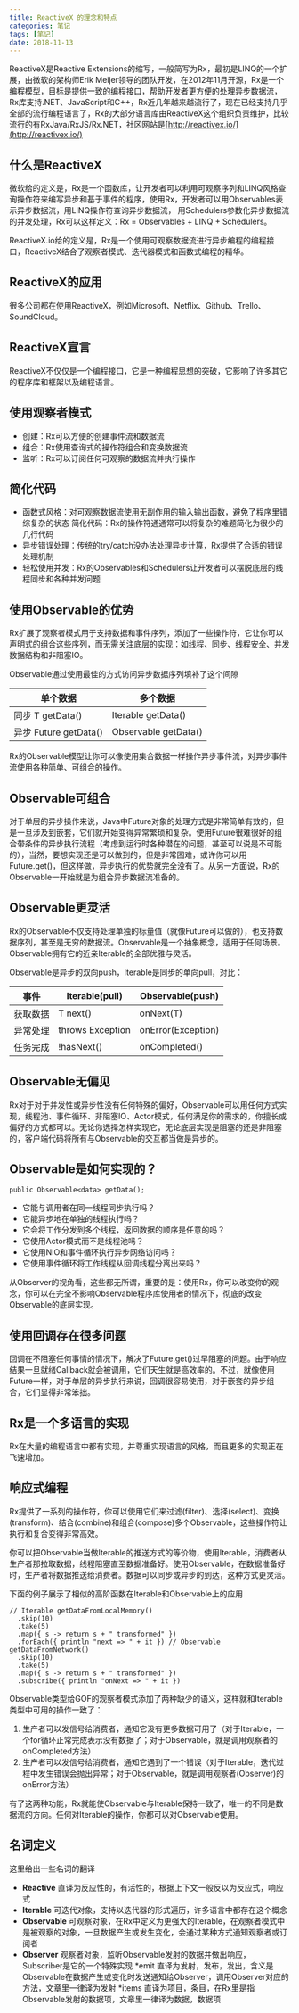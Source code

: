 ```yaml
---
title: ReactiveX 的理念和特点
categories: 笔记
tags: [笔记]
date: 2018-11-13
---
```

ReactiveX是Reactive Extensions的缩写，一般简写为Rx，最初是LINQ的一个扩展，由微软的架构师Erik Meijer领导的团队开发，在2012年11月开源，Rx是一个编程模型，目标是提供一致的编程接口，帮助开发者更方便的处理异步数据流，Rx库支持.NET、JavaScript和C++，Rx近几年越来越流行了，现在已经支持几乎全部的流行编程语言了，Rx的大部分语言库由ReactiveX这个组织负责维护，比较流行的有RxJava/RxJS/Rx.NET，社区网站是[http://reactivex.io/](http://reactivex.io/)

## 什么是ReactiveX

微软给的定义是，Rx是一个函数库，让开发者可以利用可观察序列和LINQ风格查询操作符来编写异步和基于事件的程序，使用Rx，开发者可以用Observables表示异步数据流，用LINQ操作符查询异步数据流， 用Schedulers参数化异步数据流的并发处理，Rx可以这样定义：Rx = Observables + LINQ + Schedulers。

ReactiveX.io给的定义是，Rx是一个使用可观察数据流进行异步编程的编程接口，ReactiveX结合了观察者模式、迭代器模式和函数式编程的精华。

## ReactiveX的应用
很多公司都在使用ReactiveX，例如Microsoft、Netflix、Github、Trello、SoundCloud。

## ReactiveX宣言
ReactiveX不仅仅是一个编程接口，它是一种编程思想的突破，它影响了许多其它的程序库和框架以及编程语言。

## 使用观察者模式
* 创建：Rx可以方便的创建事件流和数据流
* 组合：Rx使用查询式的操作符组合和变换数据流
* 监听：Rx可以订阅任何可观察的数据流并执行操作

## 简化代码
* 函数式风格：对可观察数据流使用无副作用的输入输出函数，避免了程序里错综复杂的状态 简化代码：Rx的操作符通通常可以将复杂的难题简化为很少的几行代码
* 异步错误处理：传统的try/catch没办法处理异步计算，Rx提供了合适的错误处理机制
* 轻松使用并发：Rx的Observables和Schedulers让开发者可以摆脱底层的线程同步和各种并发问题

## 使用Observable的优势
Rx扩展了观察者模式用于支持数据和事件序列，添加了一些操作符，它让你可以声明式的组合这些序列，而无需关注底层的实现：如线程、同步、线程安全、并发数据结构和非阻塞IO。

Observable通过使用最佳的方式访问异步数据序列填补了这个间隙

| 单个数据 | 多个数据 |
|---------|--------|
| 同步  T getData() | Iterable<T> getData() |
| 异步  Future<T> getData() | Observable<T> getData() |
 
Rx的Observable模型让你可以像使用集合数据一样操作异步事件流，对异步事件流使用各种简单、可组合的操作。

## Observable可组合
对于单层的异步操作来说，Java中Future对象的处理方式是非常简单有效的，但是一旦涉及到嵌套，它们就开始变得异常繁琐和复杂。使用Future很难很好的组合带条件的异步执行流程（考虑到运行时各种潜在的问题，甚至可以说是不可能的），当然，要想实现还是可以做到的，但是非常困难，或许你可以用Future.get()，但这样做，异步执行的优势就完全没有了。从另一方面说，Rx的Observable一开始就是为组合异步数据流准备的。

## Observable更灵活
Rx的Observable不仅支持处理单独的标量值（就像Future可以做的），也支持数据序列，甚至是无穷的数据流。Observable是一个抽象概念，适用于任何场景。Observable拥有它的近亲Iterable的全部优雅与灵活。

Observable是异步的双向push，Iterable是同步的单向pull，对比：

| 事件 | Iterable(pull) | Observable(push) |
|-----|----------------|------------------|
| 获取数据 | T next() | onNext(T) |
| 异常处理 | throws Exception | onError(Exception) |
| 任务完成 | !hasNext() | onCompleted() |

## Observable无偏见
Rx对于对于并发性或异步性没有任何特殊的偏好，Observable可以用任何方式实现，线程池、事件循环、非阻塞IO、Actor模式，任何满足你的需求的，你擅长或偏好的方式都可以。无论你选择怎样实现它，无论底层实现是阻塞的还是非阻塞的，客户端代码将所有与Observable的交互都当做是异步的。

## Observable是如何实现的？
```
public Observable<data> getData();
```
* 它能与调用者在同一线程同步执行吗？
* 它能异步地在单独的线程执行吗？
* 它会将工作分发到多个线程，返回数据的顺序是任意的吗？
* 它使用Actor模式而不是线程池吗？
* 它使用NIO和事件循环执行异步网络访问吗？
* 它使用事件循环将工作线程从回调线程分离出来吗？

从Observer的视角看，这些都无所谓，重要的是：使用Rx，你可以改变你的观念，你可以在完全不影响Observable程序库使用者的情况下，彻底的改变Observable的底层实现。

## 使用回调存在很多问题
回调在不阻塞任何事情的情况下，解决了Future.get()过早阻塞的问题。由于响应结果一旦就绪Callback就会被调用，它们天生就是高效率的。不过，就像使用Future一样，对于单层的异步执行来说，回调很容易使用，对于嵌套的异步组合，它们显得非常笨拙。

## Rx是一个多语言的实现
Rx在大量的编程语言中都有实现，并尊重实现语言的风格，而且更多的实现正在飞速增加。

## 响应式编程
Rx提供了一系列的操作符，你可以使用它们来过滤(filter)、选择(select)、变换(transform)、结合(combine)和组合(compose)多个Observable，这些操作符让执行和复合变得非常高效。

你可以把Observable当做Iterable的推送方式的等价物，使用Iterable，消费者从生产者那拉取数据，线程阻塞直至数据准备好。使用Observable，在数据准备好时，生产者将数据推送给消费者。数据可以同步或异步的到达，这种方式更灵活。

下面的例子展示了相似的高阶函数在Iterable和Observable上的应用
```
// Iterable getDataFromLocalMemory()
  .skip(10)
  .take(5)
  .map({ s -> return s + " transformed" })
  .forEach({ println "next => " + it }) // Observable getDataFromNetwork()
  .skip(10)
  .take(5)
  .map({ s -> return s + " transformed" })
  .subscribe({ println "onNext => " + it })
```
Observable类型给GOF的观察者模式添加了两种缺少的语义，这样就和Iterable类型中可用的操作一致了：

1. 生产者可以发信号给消费者，通知它没有更多数据可用了（对于Iterable，一个for循环正常完成表示没有数据了；对于Observable，就是调用观察者的onCompleted方法）
2. 生产者可以发信号给消费者，通知它遇到了一个错误（对于Iterable，迭代过程中发生错误会抛出异常；对于Observable，就是调用观察者(Observer)的onError方法）

有了这两种功能，Rx就能使Observable与Iterable保持一致了，唯一的不同是数据流的方向。任何对Iterable的操作，你都可以对Observable使用。

## 名词定义
这里给出一些名词的翻译

* **Reactive** 直译为反应性的，有活性的，根据上下文一般反以为反应式，响应式
* **Iterable** 可迭代对象，支持以迭代器的形式遍历，许多语言中都存在这个概念
* **Observable** 可观察对象，在Rx中定义为更强大的Iterable，在观察者模式中是被观察的对象，一旦数据产生或发生变化，会通过某种方式通知观察者或订阅者
* **Observer** 观察者对象，监听Observable发射的数据并做出响应，Subscriber是它的一个特殊实现 *emit 直译为发射，发布，发出，含义是Observable在数据产生或变化时发送通知给Observer，调用Observer对应的方法，文章里一律译为发射 *items 直译为项目，条目，在Rx里是指Observable发射的数据项，文章里一律译为数据，数据项